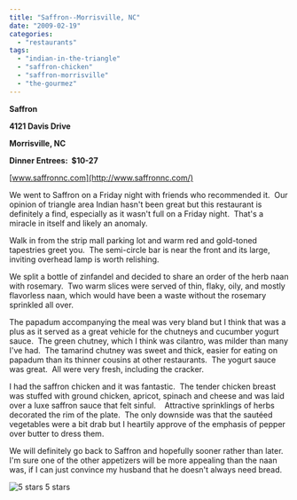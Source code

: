 ```yaml
---
title: "Saffron--Morrisville, NC"
date: "2009-02-19"
categories:
  - "restaurants"
tags:
  - "indian-in-the-triangle"
  - "saffron-chicken"
  - "saffron-morrisville"
  - "the-gourmez"
---
```


**Saffron**

**4121 Davis Drive**

**Morrisville, NC**

**Dinner Entrees:  $10-27**

[www.saffronnc.com](http://www.saffronnc.com/)

We went to Saffron on a Friday night with friends who recommended it.  Our opinion of triangle area Indian hasn't been great but this restaurant is definitely a find, especially as it wasn't full on a Friday night.  That's a miracle in itself and likely an anomaly.

Walk in from the strip mall parking lot and warm red and gold-toned tapestries greet you.  The semi-circle bar is near the front and its large, inviting overhead lamp is worth relishing.

We split a bottle of zinfandel and decided to share an order of the herb naan with rosemary.  Two warm slices were served of thin, flaky, oily, and mostly flavorless naan, which would have been a waste without the rosemary sprinkled all over.

The papadum accompanying the meal was very bland but I think that was a plus as it served as a great vehicle for the chutneys and cucumber yogurt sauce.  The green chutney, which I think was cilantro, was milder than many I've had.  The tamarind chutney was sweet and thick, easier for eating on papadum than its thinner cousins at other restaurants.  The yogurt sauce was great.  All were very fresh, including the cracker.

I had the saffron chicken and it was fantastic.  The tender chicken breast was stuffed with ground chicken, apricot, spinach and cheese and was laid over a luxe saffron sauce that felt sinful.    Attractive sprinklings of herbs decorated the rim of the plate.  The only downside was that the sautéed vegetables were a bit drab but I heartily approve of the emphasis of pepper over butter to dress them.

We will definitely go back to Saffron and hopefully sooner rather than later.  I'm sure one of the other appetizers will be more appealing than the naan was, if I can just convince my husband that he doesn't always need bread.




<div class="caption">

![5 stars](http://s3.amazonaws.com/thegourmez-wpmedia/2009/02/rating_truffle1.gif "rating_truffle1") 5 stars</div>

